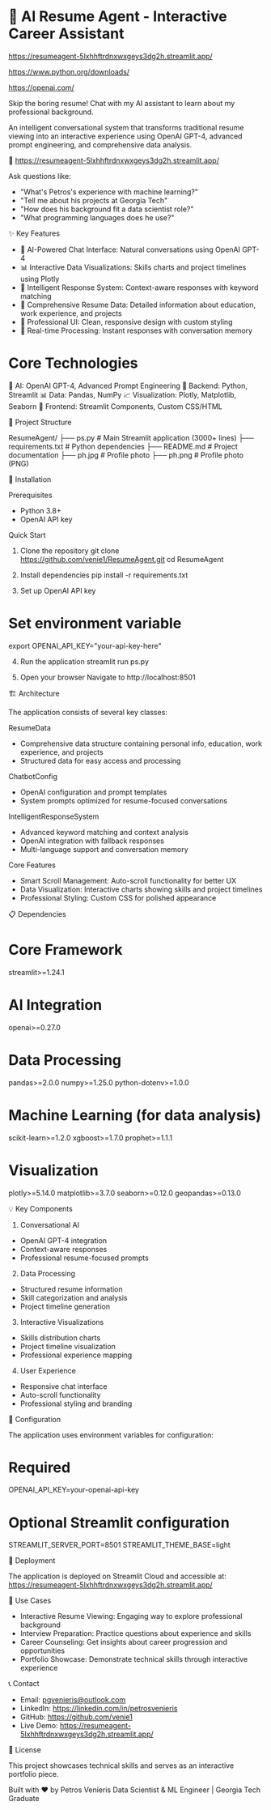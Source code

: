 #  🤖 AI Resume Agent - Interactive Career Assistant

  https://resumeagent-5lxhhftrdnxwxgeys3dg2h.streamlit.app/
  
  https://www.python.org/downloads/
  
  https://openai.com/

  Skip the boring resume! Chat with my AI assistant to learn about my professional background.

  An intelligent conversational system that transforms traditional resume viewing into an interactive experience
  using OpenAI GPT-4, advanced prompt engineering, and comprehensive data analysis.

  🚀 https://resumeagent-5lxhhftrdnxwxgeys3dg2h.streamlit.app/

  Ask questions like:
  - "What's Petros's experience with machine learning?"
  - "Tell me about his projects at Georgia Tech"
  - "How does his background fit a data scientist role?"
  - "What programming languages does he use?"

  ✨ Key Features

  - 🤖 AI-Powered Chat Interface: Natural conversations using OpenAI GPT-4
  - 📊 Interactive Data Visualizations: Skills charts and project timelines using Plotly
  - 🎯 Intelligent Response System: Context-aware responses with keyword matching
  - 💼 Comprehensive Resume Data: Detailed information about education, work experience, and projects
  - 📱 Professional UI: Clean, responsive design with custom styling
  - 🔄 Real-time Processing: Instant responses with conversation memory

  # Core Technologies
  🤖 AI: OpenAI GPT-4, Advanced Prompt Engineering
  🐍 Backend: Python, Streamlit
  📊 Data: Pandas, NumPy
  📈 Visualization: Plotly, Matplotlib, Seaborn
  🎨 Frontend: Streamlit Components, Custom CSS/HTML

  📁 Project Structure

  ResumeAgent/
  ├── ps.py                    # Main Streamlit application (3000+ lines)
  ├── requirements.txt         # Python dependencies
  ├── README.md               # Project documentation
  ├── ph.jpg                  # Profile photo
  ├── ph.png                  # Profile photo (PNG)

  🚀 Installation

  Prerequisites

  - Python 3.8+
  - OpenAI API key

  Quick Start

  1. Clone the repository
  git clone https://github.com/venie1/ResumeAgent.git
  cd ResumeAgent

  2. Install dependencies
  pip install -r requirements.txt

  3. Set up OpenAI API key
  # Set environment variable
  export OPENAI_API_KEY="your-api-key-here"

  4. Run the application
  streamlit run ps.py

  5. Open your browser
  Navigate to http://localhost:8501

  🏗 Architecture

  The application consists of several key classes:

  ResumeData

  - Comprehensive data structure containing personal info, education, work experience, and projects
  - Structured data for easy access and processing

  ChatbotConfig

  - OpenAI configuration and prompt templates
  - System prompts optimized for resume-focused conversations

  IntelligentResponseSystem

  - Advanced keyword matching and context analysis
  - OpenAI integration with fallback responses
  - Multi-language support and conversation memory

  Core Features

  - Smart Scroll Management: Auto-scroll functionality for better UX
  - Data Visualization: Interactive charts showing skills and project timelines
  - Professional Styling: Custom CSS for polished appearance

  📋 Dependencies

  # Core Framework
  streamlit>=1.24.1

  # AI Integration
  openai>=0.27.0

  # Data Processing
  pandas>=2.0.0
  numpy>=1.25.0
  python-dotenv>=1.0.0

  # Machine Learning (for data analysis)
  scikit-learn>=1.2.0
  xgboost>=1.7.0
  prophet>=1.1.1

  # Visualization
  plotly>=5.14.0
  matplotlib>=3.7.0
  seaborn>=0.12.0
  geopandas>=0.13.0

  💡 Key Components

  1. Conversational AI

  - OpenAI GPT-4 integration
  - Context-aware responses
  - Professional resume-focused prompts

  2. Data Processing

  - Structured resume information
  - Skill categorization and analysis
  - Project timeline generation

  3. Interactive Visualizations

  - Skills distribution charts
  - Project timeline visualization
  - Professional experience mapping

  4. User Experience

  - Responsive chat interface
  - Auto-scroll functionality
  - Professional styling and branding

  🔧 Configuration

  The application uses environment variables for configuration:

  # Required
  OPENAI_API_KEY=your-openai-api-key

  # Optional Streamlit configuration
  STREAMLIT_SERVER_PORT=8501
  STREAMLIT_THEME_BASE=light

  🚀 Deployment

  The application is deployed on Streamlit Cloud and accessible at:
  https://resumeagent-5lxhhftrdnxwxgeys3dg2h.streamlit.app/

  🎯 Use Cases

  - Interactive Resume Viewing: Engaging way to explore professional background
  - Interview Preparation: Practice questions about experience and skills
  - Career Counseling: Get insights about career progression and opportunities
  - Portfolio Showcase: Demonstrate technical skills through interactive experience

  📞 Contact

  - Email: pgvenieris@outlook.com
  - LinkedIn: https://linkedin.com/in/petrosvenieris
  - GitHub: https://github.com/venie1
  - Live Demo: https://resumeagent-5lxhhftrdnxwxgeys3dg2h.streamlit.app/

  📜 License

  This project showcases technical skills and serves as an interactive portfolio piece.

  Built with ❤️ by Petros Venieris Data Scientist & ML Engineer | Georgia Tech Graduate
